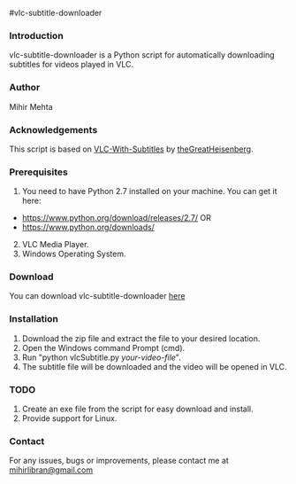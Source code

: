 #vlc-subtitle-downloader

### Introduction
vlc-subtitle-downloader is a Python script for automatically downloading subtitles for videos played in VLC.

### Author
Mihir Mehta

### Acknowledgements
This script is based on [VLC-With-Subtitles](https://github.com/theGreatHeisenberg/VLC-With-Subtitles) by [theGreatHeisenberg](https://github.com/theGreatHeisenberg).

### Prerequisites
1. You need to have Python 2.7 installed on your machine. You can get it here:
  * https://www.python.org/download/releases/2.7/ OR
  * https://www.python.org/downloads/
2. VLC Media Player.
3. Windows Operating System.

### Download
You can download vlc-subtitle-downloader [here](https://github.com/mihirlibran/vlc-subtitle-downloader/archive/master.zip)

### Installation
1. Download the zip file and extract the file to your desired location.
2. Open the Windows command Prompt (cmd).
3. Run "python vlcSubtitle.py *your-video-file*".
4. The subtitle file will be downloaded and the video will be opened in VLC.

### TODO
1. Create an exe file from the script for easy download and install.
2. Provide support for Linux.

### Contact
For any issues, bugs or improvements, please contact me at mihirlibran@gmail.com

